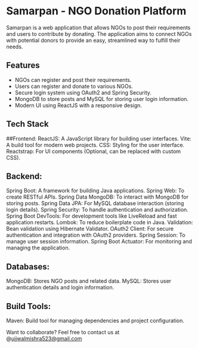 # Samarpan - NGO Donation Platform
Samarpan is a web application that allows NGOs to post their requirements and users to contribute by donating. The application aims to connect NGOs with potential donors to provide an easy, streamlined way to fulfill their needs.

## Features
- NGOs can register and post their requirements.
- Users can register and donate to various NGOs.
- Secure login system using OAuth2 and Spring Security.
- MongoDB to store posts and MySQL for storing user login information.
- Modern UI using ReactJS with a responsive design.

## **Tech Stack**
##Frontend:
ReactJS: A JavaScript library for building user interfaces.
Vite: A build tool for modern web projects.
CSS: Styling for the user interface.
Reactstrap: For UI components (Optional, can be replaced with custom CSS).

## Backend:
Spring Boot: A framework for building Java applications.
Spring Web: To create RESTful APIs.
Spring Data MongoDB: To interact with MongoDB for storing posts.
Spring Data JPA: For MySQL database interaction (storing login details).
Spring Security: To handle authentication and authorization.
Spring Boot DevTools: For development tools like LiveReload and fast application restarts.
Lombok: To reduce boilerplate code in Java.
Validation: Bean validation using Hibernate Validator.
OAuth2 Client: For secure authentication and integration with OAuth2 providers.
Spring Session: To manage user session information.
Spring Boot Actuator: For monitoring and managing the application.

## Databases:
MongoDB: Stores NGO posts and related data.
MySQL: Stores user authentication details and login information.

## Build Tools:
Maven: Build tool for managing dependencies and project configuration.





 Want to collaborate? Feel free to contact us at @ujjwalmishra523@gmail.com
